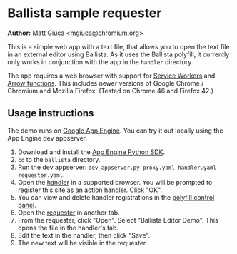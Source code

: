 # Ballista sample requester

**Author:** Matt Giuca <<mgiuca@chromium.org>>

This is a simple web app with a text file, that allows you to open the text file
in an external editor using Ballista. As it uses the Ballista polyfill, it
currently only works in conjunction with the app in the `handler` directory.

The app requires a web browser with support for [Service
Workers](http://www.w3.org/TR/service-workers/) and [Arrow
functions](https://developer.mozilla.org/en-US/docs/Web/JavaScript/Reference/Functions/Arrow_functions).
This includes newer versions of Google Chrome / Chromium and Mozilla Firefox.
(Tested on Chrome 46 and Firefox 42.)

## Usage instructions

The demo runs on [Google App Engine](https://cloud.google.com/appengine/docs).
You can try it out locally using the App Engine dev appserver.

1. Download and install the [App Engine Python
   SDK](https://cloud.google.com/appengine/downloads).
2. `cd` to the `ballista` directory.
3. Run the dev appserver: `dev_appserver.py proxy.yaml handler.yaml
   requester.yaml`.
4. Open the [handler](http://localhost:8081) in a supported browser. You will be
   prompted to register this site as an action handler. Click "OK".
5. You can view and delete handler registrations in the [polyfill control
   panel](http://localhost:8000).
6. Open the [requester](http://localhost:8082) in another tab.
7. From the requester, click "Open". Select "Ballista Editor Demo". This opens
   the file in the handler's tab.
8. Edit the text in the handler, then click "Save".
9. The new text will be visible in the requester.
